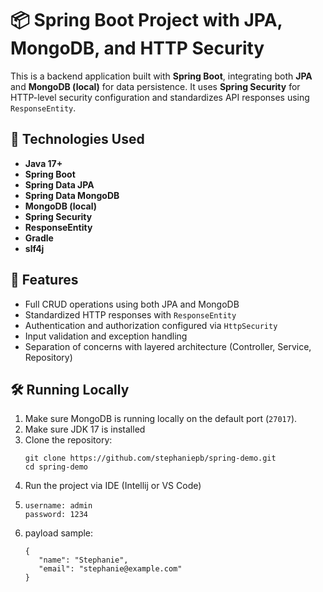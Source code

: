 # 📦 Spring Boot Project with JPA, MongoDB, and HTTP Security
This is a backend application built with **Spring Boot**, integrating both **JPA** and **MongoDB (local)** for data persistence. It uses **Spring Security** for HTTP-level security configuration and standardizes API responses using `ResponseEntity`.

## 🚀 Technologies Used

- **Java 17+**
- **Spring Boot**
- **Spring Data JPA**
- **Spring Data MongoDB**
- **MongoDB (local)**
- **Spring Security**
- **ResponseEntity**
- **Gradle**
- **slf4j**

## 🧩 Features

- Full CRUD operations using both JPA and MongoDB
- Standardized HTTP responses with `ResponseEntity`
- Authentication and authorization configured via `HttpSecurity`
- Input validation and exception handling
- Separation of concerns with layered architecture (Controller, Service, Repository)

## 🛠️ Running Locally

1. Make sure MongoDB is running locally on the default port (`27017`).
2. Make sure JDK 17 is installed
3. Clone the repository:
   ```
   git clone https://github.com/stephaniepb/spring-demo.git
   cd spring-demo
   ```
4. Run the project via IDE (Intellij or VS Code)
5. ```
   username: admin
   password: 1234
   ```
6. payload sample:
   ```
   {
      "name": "Stephanie",
      "email": "stephanie@example.com"
   }
   ```
   
